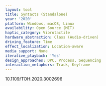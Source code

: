 ```yaml
---
layout: tool
title: Syntacts (Standalone)
year: '2020'
platform: Windows, macOS, Linux
availability: Open Source (MIT)
haptic_category: Vibrotactile
hardware_abstraction: Class (Audio-driven)
driving_feature: Time
effect_localization: Location-aware
media_support: None
iterative_playback: 'Yes'
design_approaches: DPC, Process, Sequencing
interaction_metaphors: Track, Keyframe
---
```

10.1109/TOH.2020.3002696